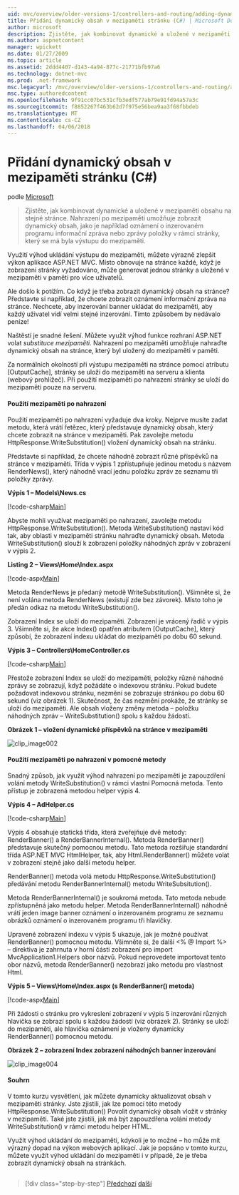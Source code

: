 ```yaml
---
uid: mvc/overview/older-versions-1/controllers-and-routing/adding-dynamic-content-to-a-cached-page-cs
title: Přidání dynamický obsah v mezipaměti stránku (C#) | Microsoft Docs
author: microsoft
description: Zjistěte, jak kombinovat dynamické a uložené v mezipaměti obsahu na stejné stránce. Nahrazení po mezipaměti umožňuje zobrazit dynamický obsah, jako je například o banner oznámení o inzerovaném programu...
ms.author: aspnetcontent
manager: wpickett
ms.date: 01/27/2009
ms.topic: article
ms.assetid: 2ddd4407-d143-4a94-877c-21771bfb97a6
ms.technology: dotnet-mvc
ms.prod: .net-framework
msc.legacyurl: /mvc/overview/older-versions-1/controllers-and-routing/adding-dynamic-content-to-a-cached-page-cs
msc.type: authoredcontent
ms.openlocfilehash: 9f91cc07bc531cfb3edf577ab79e91fd94a57a3c
ms.sourcegitcommit: f8852267f463b62d7f975e56bea9aa3f68fbbdeb
ms.translationtype: MT
ms.contentlocale: cs-CZ
ms.lasthandoff: 04/06/2018
---
```

<a name="adding-dynamic-content-to-a-cached-page-c"></a>Přidání dynamický obsah v mezipaměti stránku (C#)
====================
podle [Microsoft](https://github.com/microsoft)

> Zjistěte, jak kombinovat dynamické a uložené v mezipaměti obsahu na stejné stránce. Nahrazení po mezipaměti umožňuje zobrazit dynamický obsah, jako je například oznámení o inzerovaném programu informační zpráva nebo zprávy položky v rámci stránky, který se má byla výstupu do mezipaměti.


Využití výhod ukládání výstupu do mezipaměti, můžete výrazně zlepšit výkon aplikace ASP.NET MVC. Místo obnovuje na stránce každé, když je zobrazení stránky vyžadováno, může generovat jednou stránky a uložené v mezipaměti v paměti pro více uživatelů.

Ale došlo k potížím. Co když je třeba zobrazit dynamický obsah na stránce? Představte si například, že chcete zobrazit oznámení informační zpráva na stránce. Nechcete, aby inzerování banner ukládat do mezipaměti, aby každý uživatel vidí velmi stejné inzerování. Tímto způsobem by nedávalo peníze!

Naštěstí je snadné řešení. Můžete využít výhod funkce rozhraní ASP.NET volat *substituce mezipaměti*. Nahrazení po mezipaměti umožňuje nahraďte dynamický obsah na stránce, který byl uložený do mezipaměti v paměti.


Za normálních okolností při výstupu mezipaměti na stránce pomocí atributu [OutputCache], stránky se uloží do mezipaměti na serveru a klienta (webový prohlížeč). Při použití mezipaměti po nahrazení stránky se uloží do mezipaměti pouze na serveru.


#### <a name="using-post-cache-substitution"></a>Použití mezipaměti po nahrazení

Použití mezipaměti po nahrazení vyžaduje dva kroky. Nejprve musíte zadat metodu, která vrátí řetězec, který představuje dynamický obsah, který chcete zobrazit na stránce v mezipaměti. Pak zavolejte metodu HttpResponse.WriteSubstitution() vložení dynamický obsah na stránku.

Představte si například, že chcete náhodně zobrazit různé příspěvků na stránce v mezipaměti. Třída v výpis 1 zpřístupňuje jedinou metodu s názvem RenderNews(), který náhodně vrací jednu položku zpráv ze seznamu tři položky zprávy.

**Výpis 1 – Models\News.cs**

[!code-csharp[Main](adding-dynamic-content-to-a-cached-page-cs/samples/sample1.cs)]

Abyste mohli využívat mezipaměti po nahrazení, zavolejte metodu HttpResponse.WriteSubstitution(). Metoda WriteSubstitution() nastaví kód tak, aby oblasti v mezipaměti stránku nahraďte dynamický obsah. Metoda WriteSubstitution() slouží k zobrazení položky náhodných zpráv v zobrazení v výpis 2.

**Listing 2 – Views\Home\Index.aspx**

[!code-aspx[Main](adding-dynamic-content-to-a-cached-page-cs/samples/sample2.aspx)]

Metoda RenderNews je předaný metodě WriteSubstitution(). Všimněte si, že není volána metoda RenderNews (existují zde bez závorek). Místo toho je předán odkaz na metodu WriteSubstitution().

Zobrazení Index se uloží do mezipaměti. Zobrazení je vrácený řadič v výpis 3. Všimněte si, že akce Index() opatřen atributem [OutputCache], který způsobí, že zobrazení indexu ukládat do mezipaměti po dobu 60 sekund.

**Výpis 3 – Controllers\HomeController.cs**

[!code-csharp[Main](adding-dynamic-content-to-a-cached-page-cs/samples/sample3.cs)]

Přestože zobrazení Index se uloží do mezipaměti, položky různé náhodné zprávy se zobrazují, když požádáte o indexovou stránku. Pokud budete požadovat indexovou stránku, nezmění se zobrazuje stránkou po dobu 60 sekund (viz obrázek 1). Skutečnost, že čas nezmění prokáže, že stránky se uloží do mezipaměti. Ale obsah vloženy změny metoda – položku náhodných zpráv – WriteSubstitution() spolu s každou žádostí.

**Obrázek 1 – vložení dynamické příspěvků na stránce v mezipaměti**

![clip_image002](adding-dynamic-content-to-a-cached-page-cs/_static/image1.jpg)

#### <a name="using-post-cache-substitution-in-helper-methods"></a>Použití mezipaměti po nahrazení v pomocné metody

Snadný způsob, jak využít výhod nahrazení po mezipaměti je zapouzdření volání metody WriteSubstitution() v rámci vlastní Pomocná metoda. Tento přístup je zobrazená metodou helper výpis 4.

**Výpis 4 – AdHelper.cs**

[!code-csharp[Main](adding-dynamic-content-to-a-cached-page-cs/samples/sample4.cs)]

Výpis 4 obsahuje statická třída, která zveřejňuje dvě metody: RenderBanner() a RenderBannerInternal(). Metoda RenderBanner() představuje skutečný pomocnou metodu. Tato metoda rozšiřuje standardní třída ASP.NET MVC HtmlHelper, tak, aby Html.RenderBanner() můžete volat v zobrazení stejně jako další metodu helper.

RenderBanner() metoda volá metodu HttpResponse.WriteSubstitution() předávání metodu RenderBannerInternal() metodu WriteSubsitution().

Metoda RenderBannerInternal() je soukromá metoda. Tato metoda nebude zpřístupněná jako metodu helper. Metoda RenderBannerInternal() náhodně vrátí jeden image banner oznámení o inzerovaném programu ze seznamu obrázků oznámení o inzerovaném programu tři hlavičky.

Upravené zobrazení indexu v výpis 5 ukazuje, jak je možné používat RenderBanner() pomocnou metodu. Všimněte si, že další &lt;% @ Import %&gt; – direktiva je zahrnuta v horní části zobrazení pro import MvcApplication1.Helpers obor názvů. Pokud neprovedete importovat tento obor názvů, metoda RenderBanner() nezobrazí jako metodu pro vlastnost Html.

**Výpis 5 – Views\Home\Index.aspx (s RenderBanner() metoda)**

[!code-aspx[Main](adding-dynamic-content-to-a-cached-page-cs/samples/sample5.aspx)]

Při žádosti o stránku pro vykreslení zobrazení v výpis 5 inzerování různých hlavička se zobrazí spolu s každou žádostí (viz obrázek 2). Stránky se uloží do mezipaměti, ale hlavička oznámení je vloženy dynamicky RenderBanner() pomocnou metodu.

**Obrázek 2 – zobrazení Index zobrazení náhodných banner inzerování**

![clip_image004](adding-dynamic-content-to-a-cached-page-cs/_static/image2.jpg)

#### <a name="summary"></a>Souhrn

V tomto kurzu vysvětlení, jak můžete dynamicky aktualizovat obsah v mezipaměti stránky. Jste zjistili, jak lze pomocí této metody HttpResponse.WriteSubstitution() Povolit dynamický obsah vložit v stránky v mezipaměti. Také jste zjistili, jak má být zapouzdřena volání metody WriteSubstitution() v rámci metodu helper HTML.

Využít výhod ukládání do mezipaměti, kdykoli je to možné – ho může mít výrazný dopad na výkon webových aplikací. Jak je popsáno v tomto kurzu, můžete využít výhod ukládání do mezipaměti i v případě, že je třeba zobrazit dynamický obsah na stránkách.

## 

## 

> [!div class="step-by-step"]
> [Předchozí](improving-performance-with-output-caching-cs.md)
> [další](creating-a-controller-cs.md)
